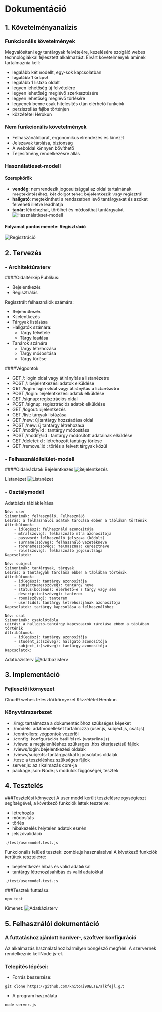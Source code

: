 # Dokumentáció
## 1. Követelményanalízis
### Funkcionális követelmények

Megvalósítani egy tantárgyak felvételére, kezelésére szolgáló webes technológiákkal fejlesztett alkalmazást. Elvárt követelmények aminek tartalmaznia kell:

- legalább két modellt, egy-sok kapcsolatban
- legalább 1 űrlapot
- legalább 1 listázó oldalt
- legyen lehetőség új felvételére
- legyen lehetőség meglévő szerkesztésére
- legyen lehetőség meglévő törlésére
- legyenek benne csak hitelesítés után elérhető funkciók
- perzisztálás fájlba történjen
- közzététel Herokun

### Nem funkcionális követelmények

- Felhaszánálóbarát, ergonomikus elrendezés és kinézet
- Jelszavak tárolása, biztonság
- A weboldal könnyen bővíthető
- Teljesítmény, rendelkezésre állás

### Használatieset-modell
#### Szerepkörök
- **vendég**: nem rendezik jogosultsággal az oldal tartalmának megtekintéséhez, két dolgot tehet: bejelentkezik vagy regisztrál
- **hallgató**: megtekintheti a rendszerben levő tantárgyakat és azokat felveheti illetve leadhatja
- **tanár**: létrehozhat, törölhet és módosíthat tantárgyakat
![Használatieset-modell](img/usecase.png)

#### Folyamat pontos menete: Regisztráció
![Regisztráció](img/signup.png)

## 2. Tervezés
### - Architektúra terv
####Oldaltérkép
Publikus:
- Bejelentkezés
- Regisztrálás

Regisztrált felhasználók számára:
- Bejelentkezés
- Kijelentkezés
- Tárgyak listázása
- Hallgatók számára:
  - Tárgy felvétele
  - Tárgy leadása
- Tanárok számára
  - Tárgy létrehozása
  - Tárgy módosítása
  - Tárgy törlése

####Végpontok
- GET /: login oldal vagy átirányítás a listanézetre
- POST /: bejelentkezési adatok elküldése
- GET /login: login oldal vagy átirányítás a listanézetre
- POST /login: bejelentkezési adatok elküldése
- GET /signup: regisztrációs oldal
- POST /signup: regisztrációs adatok elküldése
- GET /logout: kijelentkezés
- GET /list: tárgyak listázása
- GET /new: új tantárgy hozzáadása oldal
- POST /new: új tantárgy létrehozása
- GET /modify/:id : tantárgy módosítása
- POST /modify/:id : tantárgy módosított adatainak elküldése
- GET /delete/:id : létrehozott tantárgy törlése
- GET /remove/:id : törlés a felvett tárgyak közül

### - Felhasználóifelület-modell
####Oldalvázlatok
Bejelentkezés
![Bejelentkezés](img/login_wire.png)

Listanézet
![Listanézet](img/lista_wire.png)

### - Osztálymodell
Adatbázis táblák leírása
```
Név: user
Szinonímák: felhasználó, Felhasználó
Leírás: a felhasználói adatok tárolása ebben a táblában történik
Attribútumok:
    - id(egész): felhasználó azonosítója
    - mtra(szöveg): felhasználó mtra azonosítója
    - password: felhasználó jelszava (kódolt)
    - surname(szöveg): felhasználó vezetékneve
    - forename(szöveg): felhasználó keresztneve
    - role(szöveg): felhasználó jogosultsága
Kapcsolatok: 

Név: subject
Szinonímák: tantárgyak, tárgyak
Leírás: a tantárgyak tárolása ebben a táblában történik
Attribútumok:
    - id(egész): tantárgy azonosítója
    - subjectName(szöveg): tantárgy neve
    - status(boolean): elérhető-e a tárgy vagy sem
    - description(szöveg): tanterem
    - room(szöveg): tanterem
    - user(idő): tantárgy létrehozójának azonosítója
Kapcsolatok: tantárgy kapcsolása a felhasználóhoz

Név: csat
Szinonímák: csatolótábla
Leírás: a hallgató-tantárgy kapcsolatok tárolása ebben a táblában történik 
Attribútumok:
    - id(egész): tantárgy azonosítója
    - student_id(szöveg): hallgató azonosítója
    - subject_id(szöveg): tantárgy azonosítója
Kapcsolatok:
```
Adatbázisterv
![Adatbázisterv](img/db.png)

## 3. Implementáció
### Fejlesztői környezet
Cloud9 webes fejlesztői környezet
Közzététel Herokun
### Könyvtárszerkezet
- ./img: tartalmazza a dokumentációhoz szükséges képeket
- ./models: adatmodelleket tartalmazza (user.js, subject.js, csat.js)
- ./controllers: végpontok vezérlői
- ./config: konfigurációs beállítások (waterline.js)
- ./views: a megjelenítéshez szükséges .hbs kiterjesztésű fájlok
- ./views/login: bejelentkezési oldalak
- ./views/subjects: tantárgyakkal kapcsolatos oldalak
- ./test: a teszteléshez szükséges fájlok
- server.js: az alkalmazás core-ja
- package.json: Node.js modulok függőségei, tesztek

## 4. Tesztelés
###Tesztelési környezet
A user model került tesztelésre egységteszt segítségével, a következő funkciók lettek tesztelve:
- létrehozás
- módosítás
- törlés
- hibakezelés helytelen adatok esetén
- jelszóvalidáció
```
./test/usermodel.test.js
```
Funkcionális felületi tesztek: zombie.js használatával
A következő funkciók kerültek tesztelésre:
- bejelentkezés hibás és valid adatokkal
- tantárgy létrehozásahibás és valid adatokkal
```
./test/usermodel.test.js
```
###Tesztek futtatása:
```
npm test
```
Kimenet:
![Adatbázisterv](img/test.png)
## 5. Felhasználói dokumentáció
### A futtatáshoz ajánlott hardver-, szoftver konfiguráció
Az alkalmazás használatához bármilyen böngésző megfelel.
A szervernek rendelkeznie kell Node.js-el.
### Telepítés lépései:
- Forrás beszerzése:
```
git clone https://github.com/knitomi90ELTE/alkfejl.git
```
- A program használata
```
node server.js
```
